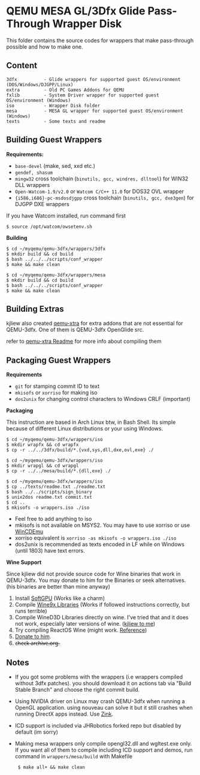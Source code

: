# QEMU MESA GL/3Dfx Glide Pass-Through Wrapper Disk
This folder contains the source codes for wrappers that make pass-through possible and how to make one.

## Content
    3dfx          - Glide wrappers for supported guest OS/environment (DOS/Windows/DJGPP/Linux)
    extra         - Old PC Games Addons for QEMU
    fxlib         - System Driver wrapper for supported guest OS/environment (Windows)
    iso           - Wrapper Disk folder
    mesa          - MESA GL wrapper for supported guest OS/environment (Windows)
    texts         - Some texts and readme
    
## Building Guest Wrappers
**Requirements:**
 - `base-devel` (make, sed, xxd etc.)
 - `gendef, shasum`
 - `mingw32` cross toolchain (`binutils, gcc, windres, dlltool`) for WIN32 DLL wrappers
 - `Open-Watcom-1.9/v2.0` or `Watcom C/C++ 11.0` for DOS32 OVL wrapper
 - `{i586,i686}-pc-msdosdjgpp` cross toolchain (`binutils, gcc, dxe3gen`) for DJGPP DXE wrappers

If you have Watcom installed, run command first

    $ source /opt/watcom/owsetenv.sh
    
**Building**

    $ cd ~/myqemu/qemu-3dfx/wrappers/3dfx
    $ mkdir build && cd build
    $ bash ../../../scripts/conf_wrapper
    $ make && make clean

    $ cd ~/myqemu/qemu-3dfx/wrappers/mesa
    $ mkdir build && cd build
    $ bash ../../../scripts/conf_wrapper
    $ make && make clean

## Building Extras
kjliew also created [qemu-xtra](https://github.com/kjliew/qemu-xtra) for extra addons that are not essential for QEMU-3dfx. One of them is QEMU-3dfx OpenGlide src.

refer to [qemu-xtra Readme](https://github.com/kharovtobi/qemu-xtra/blob/master/README.md) for more info about compiling them

## Packaging Guest Wrappers
**Requirements**
- `git` for stamping commit ID to text
- `mkisofs` or `xorriso` for making iso
- `dos2unix` for changing control characters to Windows CRLF (important)

**Packaging**

This instruction are based in Arch Linux btw, in Bash Shell. Its simple because of different Linux distributions or your using Windows.

    $ cd ~/myqemu/qemu-3dfx/wrappers/iso
    $ mkdir wrapfx && cd wrapfx
    $ cp -r ../../3dfx/build/*.{vxd,sys,dll,dxe,ovl,exe} ./

    $ cd ~/myqemu/qemu-3dfx/wrappers/iso
    $ mkdir wrapgl && cd wrapgl
    $ cp -r ../../mesa/build/*.{dll,exe} ./
    
    $ cd ~/myqemu/qemu-3dfx/wrappers/iso
    $ cp ../texts/readme.txt ./readme.txt
    $ bash ../../scripts/sign_binary
    $ unix2dos readme.txt commit.txt 
    $ cd ..
    $ mkisofs -o wrappers.iso ./iso
    
- Feel free to add anything to iso
- mkisofs is not available on MSYS2. You may have to use xorriso or use [WinCDEmu](https://wincdemu.sysprogs.org/download/) 
- xorriso equivalent is `xorriso -as mkisofs -o wrappers.iso ./iso`
- dos2unix is recommended as texts encoded in LF while on Windows (until 1803) have text errors.

**Wine Support**

Since kjliew did not provide source code for Wine binaries that work in QEMU-3dfx. You may donate to him for the Binaries or seek alternatives. (his binaries are better than mine anyway)

1. Install [SoftGPU](https://github.com/JHRobotics/softgpu) (Works like a charm)
2. Compile [Wine9x Libraries](https://github.com/JHRobotics/wine9x) (Works if followed instructions correctly, but runs terrible)
3. Compile WineD3D Libraries directly on wine. I've tried that and it does not work, especially later versions of wine. ([kjliew to me](https://www.youtube.com/watch?v=FGtzsy8Uptw))
4. Try compiling ReactOS Wine (might work. [Reference](https://github.com/adolfintel/wined3d4win/issues/13))
5. [Donate to him](https://github.com/kjliew/qemu-3dfx?tab=readme-ov-file#donation).
6. c̶h̶e̶c̶k̶ ̶a̶r̶c̶h̶i̶v̶e̶.̶o̶r̶g̶.


## Notes
 - If you got some problems with the wrappers (i.e wrappers compiled without 3dfx patches). you should download it on actions tab via "Build Stable Branch" and choose the right commit build.
 - Using NVIDIA driver on Linux may crash QEMU-3dfx when running a OpenGL application. using nouveau can solve it but it still crashes when running DirectX apps instead. Use [Zink](https://wiki.archlinux.org/title/OpenGL#OpenGL_over_Vulkan_(Zink)).
 - ICD support is included via JHRobotics forked repo but disabled by default (im sorry)
 - Making mesa wrappers only compile opengl32.dll and wgltest.exe only. If you want all of them to compile including ICD support and demos, run command in `wrappers/mesa/build` with Makefile
        
        $ make all+ && make clean
